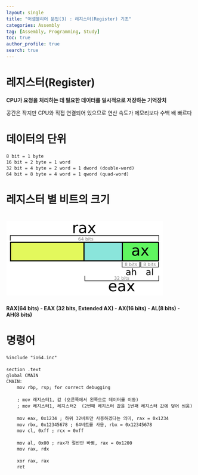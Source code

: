 ```yaml
---
layout: single
title: "어셈블리어 문법(3) : 레지스터(Register) 기초"
categories: Assembly
tag: [Assembly, Programming, Study]
toc: true
author_profile: true
search: true
---
```



# 레지스터(Register)

**CPU가 요청을 처리하는 데 필요한 데이터를 일시적으로 저장하는 기억장치**

공간은 작지만 CPU와 직접 연결되어 있으므로 연산 속도가 메모리보다 수백 배 빠르다



# 데이터의 단위

    8 bit = 1 byte
    16 bit = 2 byte = 1 word
    32 bit = 4 byte = 2 word = 1 dword (double-word)
    64 bit = 8 byte = 4 word = 1 qword (quad-word)



# 레지스터 별 비트의 크기

# ![rax](https://github.com/Heo-jaehyeon/Heo-jaehyeon.github.io/blob/master/images/rax.png?raw=true)

**RAX(64 bits) - EAX (32 bits, Extended AX) - AX(16 bits) - AL(8 bits) - AH(8 bits)**



# 명령어

```assembly
%include "io64.inc"

section .text
global CMAIN
CMAIN:
    mov rbp, rsp; for correct debugging

    ; mov 레지스터1, 값 (오른쪽에서 왼쪽으로 데이터를 이동)
    ; mov 레지스터1, 레지스터2  (2번째 레지스터 값을 1번째 레지스터 값에 덮어 씌움)
    
    mov eax, 0x1234 ; 하위 32비트만 사용하겠다는 의미, rax = 0x1234
    mov rbx, 0x12345678 ; 64비트를 사용, rbx = 0x12345678
    mov cl, 0xff ; rcx = 0xff
    
    mov al, 0x00 ; rax가 절반만 바뀜, rax = 0x1200
    mov rax, rdx
    
    xor rax, rax
    ret
```

